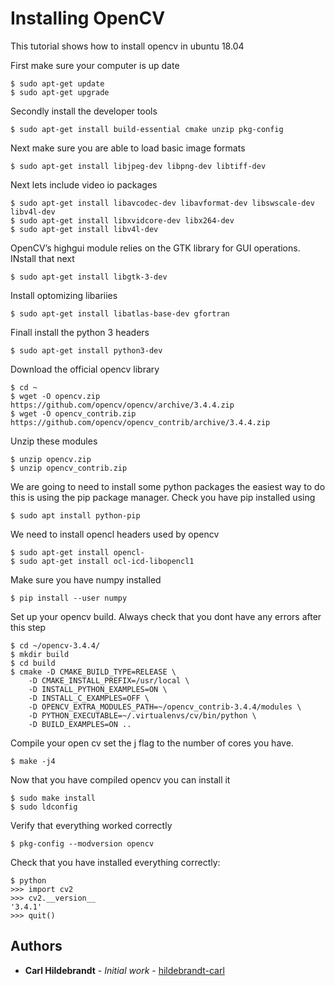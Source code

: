 # Installing OpenCV

This tutorial shows how to install opencv in ubuntu 18.04

First make sure your computer is up date

```
$ sudo apt-get update
$ sudo apt-get upgrade
```

Secondly install the developer tools

```
$ sudo apt-get install build-essential cmake unzip pkg-config
```

Next make sure you are able to load basic image formats

```
$ sudo apt-get install libjpeg-dev libpng-dev libtiff-dev
```

Next lets include video io packages

```
$ sudo apt-get install libavcodec-dev libavformat-dev libswscale-dev libv4l-dev
$ sudo apt-get install libxvidcore-dev libx264-dev
$ sudo apt-get install libv4l-dev
```

OpenCV’s highgui module relies on the GTK library for GUI operations. INstall that next

```
$ sudo apt-get install libgtk-3-dev
```

Install optomizing libariies

```
$ sudo apt-get install libatlas-base-dev gfortran
```

Finall install the python 3 headers

```
$ sudo apt-get install python3-dev
```

Download the official opencv library

```
$ cd ~
$ wget -O opencv.zip https://github.com/opencv/opencv/archive/3.4.4.zip
$ wget -O opencv_contrib.zip https://github.com/opencv/opencv_contrib/archive/3.4.4.zip
```

Unzip these modules

```
$ unzip opencv.zip
$ unzip opencv_contrib.zip
```

We are going to need to install some python packages the easiest way to do this is using the pip package manager. Check you have pip installed using

```
$ sudo apt install python-pip
```

We need to install opencl headers used by opencv

```
$ sudo apt-get install opencl-
$ sudo apt-get install ocl-icd-libopencl1
```

Make sure you have numpy installed

```
$ pip install --user numpy
```

Set up your opencv build. Always check that you dont have any errors after this step

```
$ cd ~/opencv-3.4.4/
$ mkdir build
$ cd build
$ cmake -D CMAKE_BUILD_TYPE=RELEASE \
	-D CMAKE_INSTALL_PREFIX=/usr/local \
	-D INSTALL_PYTHON_EXAMPLES=ON \
	-D INSTALL_C_EXAMPLES=OFF \
	-D OPENCV_EXTRA_MODULES_PATH=~/opencv_contrib-3.4.4/modules \
	-D PYTHON_EXECUTABLE=~/.virtualenvs/cv/bin/python \
	-D BUILD_EXAMPLES=ON ..
```

Compile your open cv set the j flag to the number of cores you have.

```
$ make -j4
```

Now that you have compiled opencv you can install it

```
$ sudo make install
$ sudo ldconfig
```

Verify that everything worked correctly

```
$ pkg-config --modversion opencv
```

Check that you have installed everything correctly:

```
$ python
>>> import cv2
>>> cv2.__version__
'3.4.1'
>>> quit()
```

## Authors

* **Carl Hildebrandt** - *Initial work* - [hildebrandt-carl](https://github.com/hildebrandt-carl)